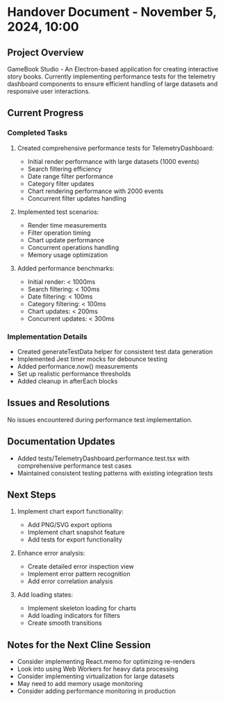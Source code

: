 # Handover Document - November 5, 2024, 10:00

## Project Overview
GameBook Studio - An Electron-based application for creating interactive story books. Currently implementing performance tests for the telemetry dashboard components to ensure efficient handling of large datasets and responsive user interactions.

## Current Progress

### Completed Tasks
1. Created comprehensive performance tests for TelemetryDashboard:
   - Initial render performance with large datasets (1000 events)
   - Search filtering efficiency
   - Date range filter performance
   - Category filter updates
   - Chart rendering performance with 2000 events
   - Concurrent filter updates handling

2. Implemented test scenarios:
   - Render time measurements
   - Filter operation timing
   - Chart update performance
   - Concurrent operations handling
   - Memory usage optimization

3. Added performance benchmarks:
   - Initial render: < 1000ms
   - Search filtering: < 100ms
   - Date filtering: < 100ms
   - Category filtering: < 100ms
   - Chart updates: < 200ms
   - Concurrent updates: < 300ms

### Implementation Details
- Created generateTestData helper for consistent test data generation
- Implemented Jest timer mocks for debounce testing
- Added performance.now() measurements
- Set up realistic performance thresholds
- Added cleanup in afterEach blocks

## Issues and Resolutions
No issues encountered during performance test implementation.

## Documentation Updates
- Added tests/TelemetryDashboard.performance.test.tsx with comprehensive performance test cases
- Maintained consistent testing patterns with existing integration tests

## Next Steps
1. Implement chart export functionality:
   - Add PNG/SVG export options
   - Implement chart snapshot feature
   - Add tests for export functionality

2. Enhance error analysis:
   - Create detailed error inspection view
   - Implement error pattern recognition
   - Add error correlation analysis

3. Add loading states:
   - Implement skeleton loading for charts
   - Add loading indicators for filters
   - Create smooth transitions

## Notes for the Next Cline Session
- Consider implementing React.memo for optimizing re-renders
- Look into using Web Workers for heavy data processing
- Consider implementing virtualization for large datasets
- May need to add memory usage monitoring
- Consider adding performance monitoring in production
